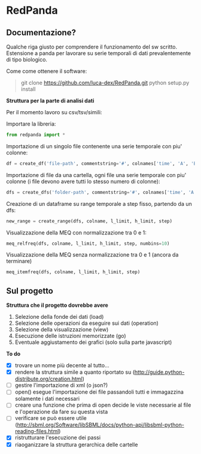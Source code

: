 RedPanda
========

Documentazione?
---------------

Qualche riga giusto per comprendere il funzionamento del sw scritto. Estensione a panda per lavorare su serie
temporali di dati prevalentemente di tipo biologico.

Come come ottenere il software:

> git clone https://github.com/luca-dex/RedPanda.git
> python setup.py install

**Struttura per la parte di analisi dati**


Per il momento lavoro su csv/tsv/simili:

Importare la libreria:
```python
from redpanda import *
```

Importazione di un singolo file contenente una serie temporale con piu' colonne:

```python
df = create_df('file-path', commentstring='#', colnames['time', 'A', 'B'], low_limit='', high_limit='')
```

Importazione di file da una cartella, ogni file una serie temporale 
con piu' colonne (i file devono avere tutti lo stesso numero di colonne):

```python
dfs = create_dfs('folder-path', commentstring='#', colnames['time', 'A', 'B'], low_limit='', high_limit='')
```

Creazione di un dataframe su range temporale a step fisso, partendo da un dfs:

```python
new_range = create_range(dfs, colname, l_limit, h_limit, step)
```

Visualizzazione della MEQ con normalizzazione tra 0 e 1:

```python
meq_relfreq(dfs, colname, l_limit, h_limit, step, numbins=10)
```

Visualizzazione della MEQ senza normalizzazione tra 0 e 1 (ancora da terminare)

```python
meq_itemfreq(dfs, colname, l_limit, h_limit, step)
```

Sul progetto
------------

**Struttura che il progetto dovrebbe avere**

1. Selezione della fonde dei dati (load)
2. Selezione delle operazioni da eseguire sui dati (operation)
3. Selezione della visualizzazione (view)
4. Esecuzione delle istruzioni memorizzate (go)
5. Eventuale aggiustamento dei grafici (solo sulla parte javascript)

**To do**

* [x] trovare un nome più decente al tutto...
* [x] rendere la struttura simile a quanto riportato su (http://guide.python-distribute.org/creation.html)
* [ ] gestire l'importazione di xml (o json?)
* [ ] open() esegue l'importazione dei file passandoli tutti e immagazzina solamente i dati necessari
* [ ] creare una funzione che prima di open decide le viste necessarie al file e l'operazione da fare su questa vista
* [ ] verificare se può essere utile (http://sbml.org/Software/libSBML/docs/python-api/libsbml-python-reading-files.html)
* [x] ristrutturare l'esecuzione dei passi
* [x] riaoganizzare la struttura gerarchica delle cartelle

